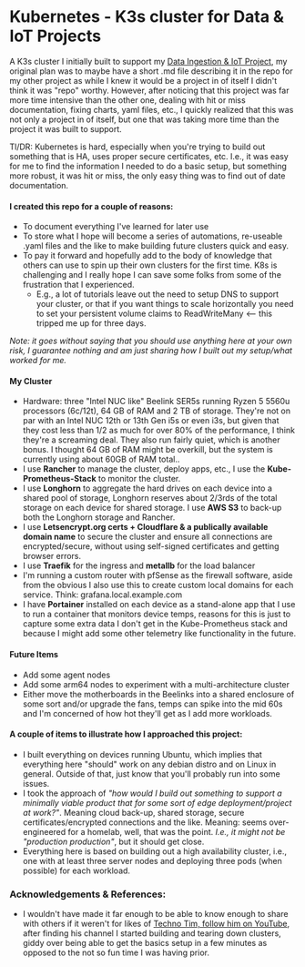 # Kubernetes - K3s cluster for Data & IoT Projects

A K3s cluster I initially built to support my [Data Ingestion & IoT Project](https://github.com/MarkhamLee/productivity-music-stocks-weather-IoT-dashboard), my original plan was to maybe have a short .md file describing it in the repo for my other project as while I knew it would be a project in of itself I didn't think it was "repo" worthy. However, after noticing that this project was far more time intensive than the other one, dealing with hit or miss documentation, fixing charts, yaml files, etc., I quickly realized that this was not only a project in of itself, but one that was taking more time than the project it was built to support.  

Tl/DR: Kubernetes is hard, especially when you're trying to build out something that is HA, uses proper secure certificates, etc. I.e., it was easy for me to find the information I needed to do a basic setup, but something more robust, it was hit or miss, the only easy thing was to find out of date documentation. 

 #### I created this repo for a couple of reasons:

 * To document everything I've learned for later use 
 * To store what I hope will become a series of automations, re-useable .yaml files and the like to make building future clusters quick and easy. 
 * To pay it forward and hopefully add to the body of knowledge that others can use to spin up their own clusters for the first time. K8s is challenging and I really hope I can save some folks from some of the frustration that I experienced. 
    * E.g., a lot of tutorials leave out the need to setup DNS to support your cluster, or that if you want things to scale horizontally you need to set your persistent volume claims to ReadWriteMany <-- this tripped me up for three days. 

*Note: it goes without saying that you should use anything here at your own risk, I guarantee nothing and am just sharing how I built out my setup/what worked for me.*


#### My Cluster 
* Hardware: three "Intel NUC like" Beelink SER5s running Ryzen 5 5560u processors (6c/12t), 64 GB of RAM and 2 TB of storage. They're not on par with an Intel NUC 12th or 13th Gen i5s or even i3s, but given that they cost less than 1/2 as much for over 80% of the performance, I think they're a screaming deal. They also run fairly quiet, which is another bonus. I thought 64 GB of RAM might be overkill, but the system is currently using about 60GB of RAM total.. 
* I use **Rancher** to manage the cluster, deploy apps, etc., I use the **Kube-Prometheus-Stack** to monitor the cluster.
* I use **Longhorn** to aggregate the hard drives on each device into a shared pool of storage, Longhorn reserves about 2/3rds of the total storage on each device for shared storage. 
I use **AWS S3** to back-up both the Longhorn storage and Rancher. 
* I use **Letsencrypt.org certs + Cloudflare & a publically available domain name** to secure the cluster and ensure all connections are encrypted/secure, without using self-signed certificates and getting browser errors. 
* I use **Traefik** for the ingress and **metallb** for the load balancer 
* I'm running a custom router with pfSense as the firewall software, aside from the obvious I also use this to create custom local domains for each service. Think: grafana.local.example.com 
* I have **Portainer** installed on each device as a stand-alone app that I use to run a container that monitors device temps, reasons for this is just to capture some extra data I don't get in the Kube-Prometheus stack and because I might add some other telemetry like functionality in the future.  

#### Future Items
* Add some agent nodes 
* Add some arm64 nodes to experiment with a multi-architecture cluster 
* Either move the motherboards in the Beelinks into a shared enclosure of some sort and/or upgrade the fans, temps can spike into the mid 60s and I'm concerned of how hot they'll get as I add more workloads. 


#### A couple of items to illustrate how I approached this project: 

* I built everything on devices running Ubuntu, which implies that everything here "should" work on any debian distro and on Linux in general. Outside of that, just know that you'll probably run into some issues. 
* I took the approach of *"how would I build out something to support a minimally viable product that for some sort of edge deployment/project at work?"*. Meaning cloud back-up, shared storage, secure certificates/encrypted connections and the like. Meaning:  seems over-engineered for a homelab, well, that was the point. *I.e., it might not be "production production"*, but it should get close. 
* Everything here is based on building out a high availability cluster, i.e., one with at least three server nodes and deploying three pods (when possible) for each workload. 



### Acknowledgements & References: 
  
* I wouldn't have made it far enough to be able to know enough to share with others if it weren't for likes of [Techno Tim, follow him on YouTube](https://www.youtube.com/@TechnoTim/videos), after finding his channel I started building and tearing down clusters, giddy over being able to get the basics setup in a few minutes as opposed to the not so fun time I was having prior. 






